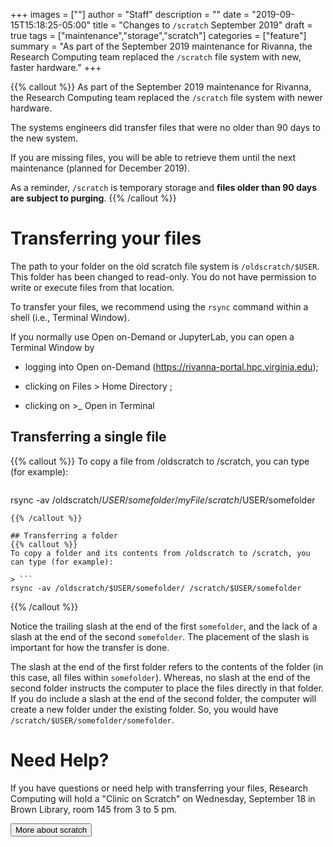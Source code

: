 +++
images = [""]
author = "Staff"
description = ""
date = "2019-09-15T15:18:25-05:00"
title = "Changes to `/scratch` September 2019"
draft = true
tags = ["maintenance","storage","scratch"]
categories = ["feature"]
summary = "As part of the September 2019 maintenance for Rivanna, the Research Computing team replaced the `/scratch` file system with new, faster hardware."
+++

{{% callout %}}
As part of the September 2019 maintenance for Rivanna, the Research Computing team replaced the `/scratch` file system with newer hardware.

The systems engineers did transfer files that were no older than 90 days to the new system.  

If you are missing files, you will be able to retrieve them until the next maintenance (planned for December 2019).

As a reminder, `/scratch` is temporary storage and <b>files older than 90 days are subject to purging</b>.
{{% /callout %}}

#  Transferring your files
The path to your folder on the old scratch file system is `/oldscratch/$USER`. This folder has been changed to read-only.  You do not have permission to write or execute files from that location.

To transfer your files, we recommend using the `rsync` command within a shell (i.e., Terminal Window).

If you normally use Open on-Demand or JupyterLab, you can open a Terminal Window by

- logging into Open on-Demand (https://rivanna-portal.hpc.virginia.edu);

- clicking on Files > Home Directory ;

- clicking on >_ Open in Terminal


## Transferring a single file
{{% callout %}}
To copy a file from /oldscratch to /scratch, you can type (for example):

> ```
rsync -av /oldscratch/$USER/somefolder/myFile /scratch/$USER/somefolder
```
{{% /callout %}}

## Transferring a folder
{{% callout %}}
To copy a folder and its contents from /oldscratch to /scratch, you can type (for example):

> ```
rsync -av /oldscratch/$USER/somefolder/ /scratch/$USER/somefolder
```
{{% /callout %}}

Notice the trailing slash at the end of the first `somefolder`, and the lack of a slash at the end of the second `somefolder`.  The placement of the slash is important for how the transfer is done.

The slash at the end of the first folder refers to the contents of the folder (in this case, all files within `somefolder`).  Whereas, no slash at the end of the second folder instructs the computer to place the files directly in that folder. If you do include a slash at the end of the second folder, the computer will create a new folder under the existing folder. So, you would have `/scratch/$USER/somefolder/somefolder`.

# Need Help?
If you have questions or need help with transferring your files, Research Computing will hold a "Clinic on Scratch" on Wednesday, September 18 in Brown Library, room 145 from 3 to 5 pm.  


[<button class="btn btn-success">More about scratch</button>](/userinfo/storage/non-sensitive-data/#scratch)
